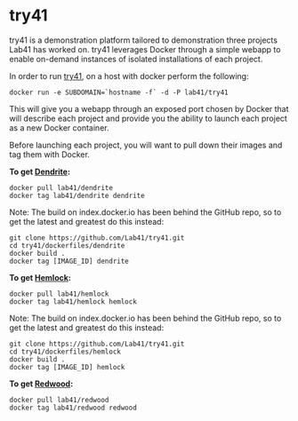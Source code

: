 try41
==============

try41 is a demonstration platform tailored to demonstration three projects Lab41 has worked on.  try41 leverages Docker through a simple webapp to enable on-demand instances of isolated installations of each project.

In order to run [try41](https://github.com/Lab41/try41), on a host with docker perform the following:

```
docker run -e SUBDOMAIN=`hostname -f` -d -P lab41/try41
```

This will give you a webapp through an exposed port chosen by Docker that will describe each project and provide you the ability to launch each project as a new Docker container.

Before launching each project, you will want to pull down their images and tag them with Docker.

**To get [Dendrite](https://github.com/Lab41/Dendrite):**
```
docker pull lab41/dendrite
docker tag lab41/dendrite dendrite
```

Note: The build on index.docker.io has been behind the GitHub repo, so to get the latest and greatest do this instead:

```
git clone https://github.com/Lab41/try41.git
cd try41/dockerfiles/dendrite
docker build .
docker tag [IMAGE_ID] dendrite
```

**To get [Hemlock](https://github.com/Lab41/Hemlock):**
```
docker pull lab41/hemlock
docker tag lab41/hemlock hemlock
```

Note: The build on index.docker.io has been behind the GitHub repo, so to get the latest and greatest do this instead:

```
git clone https://github.com/Lab41/try41.git
cd try41/dockerfiles/hemlock
docker build .
docker tag [IMAGE_ID] hemlock
```

**To get [Redwood](https://github.com/Lab41/Redwood):**
```
docker pull lab41/redwood
docker tag lab41/redwood redwood
```

